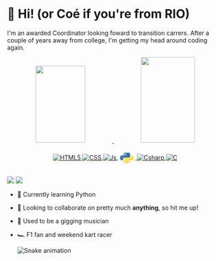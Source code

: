 # 👋 Hi! (or Coé if you're from RIO) 
I'm an awarded Coordinator looking foward to transition carrers. After a couple of years away from college, I'm getting my head around coding again.

<div align="center">
  <a href="https://github.com/henrcaio">
  <img height="180em" img width="48%" src="https://github-readme-stats.vercel.app/api?username=henrcaio&show_icons=true&theme=city_lights&include_all_commits=false&count_private=true"/>
  <img height="200em" img width="50%" src="https://github-readme-stats.vercel.app/api/top-langs/?username=henrcaio&layout=compact&langs_count=8&theme=city_lights"/>
</div>

<div align="center" style="display: inline_block"><br>
  <img align="center" alt="HTML5" height="30" width="40" src="https://cdn.jsdelivr.net/gh/devicons/devicon/icons/html5/html5-original.svg">
  <img align="center" alt="CSS" height="30" width="40" src="https://cdn.jsdelivr.net/gh/devicons/devicon/icons/css3/css3-original.svg">
  <img align="center" alt="Js" height="30" width="40" src="https://cdn.jsdelivr.net/gh/devicons/devicon/icons/javascript/javascript-original.svg">
  <img align="center" alt="Python" height="30" width="40" src="https://raw.githubusercontent.com/devicons/devicon/master/icons/python/python-original.svg">
  <img align="center" alt="Csharp" height="30" width="40" src="https://cdn.jsdelivr.net/gh/devicons/devicon/icons/csharp/csharp-original.svg">
  <img align="center" alt="C" height="30" width="40" src="https://cdn.jsdelivr.net/gh/devicons/devicon/icons/c/c-original.svg">
</div>
  
  ##

<div> 
  <a href="https://www.linkedin.com/in/caio-hs-paula" target="_blank"><img src="https://img.shields.io/badge/LinkedIn-0077B5?style=for-the-badge&logo=linkedin&logoColor=white" target="_blank"></a>
  <a href = "mailto:caioh96@gmail.com"><img src="https://img.shields.io/badge/Gmail-D14836?style=for-the-badge&logo=gmail&logoColor=white" target="_blank"></a> 


- 🌱 Currently learning Python
- 👯 Looking to collaborate on pretty much <b>anything</b>, so hit me up!
- 🎸 Used to be a gigging musician
- 🏎 F1 fan and weekend kart racer
  
  ![Snake animation](https://github.com/henrcaio/henrcaio/blob/output/github-contribution-grid-snake.svg)
</div>

